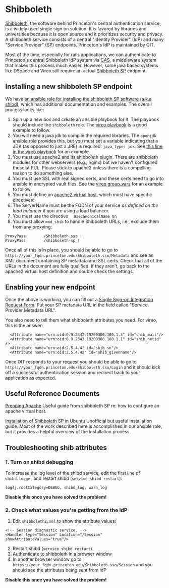 # Shibboleth

[Shibboleth](https://en.wikipedia.org/wiki/Shibboleth_(software)), the software behind Princeton's central authentication service, is a widely used single sign on solution. It is favored by libraries and universities because it is open source and it prioritizes security and privacy. A shibboleth service consists of a central "Identity Provider" (IdP) and many "Service Provider" (SP) endpoints. Princeton's IdP is maintained by OIT.

Most of the time, especially for rails applications, we can authenticate to Princeton's central Shibboleth IdP system via [CAS](cas.md), a middleware system that makes this process much easier. However, some java based systems like DSpace and Vireo still require an actual [Shibboleth SP](https://shibboleth.atlassian.net/wiki/spaces/SP3/overview) endpoint.

## Installing a new shibboleth SP endpoint

We have [an ansible role for installing the shibboleth SP software (a.k.a shibd)](https://github.com/pulibrary/princeton_ansible/tree/main/roles/shibboleth), which has additional documentation and examples. The overall process looks like:

1. Spin up a new box and create an ansible playbook for it. The playbook should include the `shibboleth` role. The [vireo playbook](https://github.com/pulibrary/princeton_ansible/blob/main/playbooks/vireo_staging.yml) is a good example to follow.
2. You will need a java jdk to compile the required libraries. The `openjdk` ansible role provides this, but you must set a variable indicating that a JDK (as opposed to just a JRE) is required: `java_type: jdk`. See [this line in the vireo playbook](https://github.com/pulibrary/princeton_ansible/blob/main/group_vars/vireo/common.yml#L5) for an example.
3. You must use apache2 and its shibboleth plugin. There are shibboleth modules for other webservers (e.g., nginx) but we haven't configured those at PUL. Please stick to apache2 unless there is a compelling reason to do something else. 
4. You must use SSL with real signed certs, and these certs need to go into ansible in encrypted vault files. See the [vireo group_vars](https://github.com/pulibrary/princeton_ansible/tree/main/group_vars/vireo) for an example to follow.
5. You must define an [apache2 virtual host](https://github.com/pulibrary/princeton_ansible/blob/main/roles/vireo/templates/vireo.conf.j2), which must have specific directives:
  1. The ServerName must be the FQDN of your service *as defined on the load balancer* if you are using a load balancer.
  2. You must use the directive `  UseCanonicalName On`
  3. You must allow `mod_shib` to handle Shibboleth URLs, i.e., exclude them from any proxying: 
  ```
  ProxyPass        /Shibboleth.sso !
  ProxyPass        /shibboleth-sp !
  ```

Once all of this is in place, you should be able to go to `https://your_fqdn.princeton.edu/Shibboleth.sso/Metadata` and see an XML document containing SP metadata and SSL certs. Check that all of the URLs in the document are fully qualified. If they aren't, go back to the apache2 virtual host definition and double check the settings. 

## Enabling your new endpoint
Once the above is working, you can fill out a [Single Sign-on Integration Request Form](https://princeton.service-now.com/service?id=sc_cat_item&sys_id=edd831664f2c3340f56c0ad14210c7df). Put your SP metadata URL in the field called "Service Provider Metadata URL".

You also need to tell them what shibboleth attributes you need. For vireo, this is the answer: 
```
  <Attribute name="urn:oid:0.9.2342.19200300.100.1.3" id="shib_mail"/>
  <Attribute name="urn:oid:0.9.2342.19200300.100.1.1" id="shib_netid" />
  <Attribute name="urn:oid:2.5.4.4" id="shib_sn"/>
  <Attribute name="urn:oid:2.5.4.42" id="shib_givenname"/>
```

Once OIT responds to your request you should be able to go to `https://your_fqdn.princeton.edu/Shibboleth.sso/Login` and it should kick off a successful authentication session and redirect back to your application as expected.

## Useful Reference Documents
[Prepping Apache](https://shibboleth.atlassian.net/wiki/spaces/SP3/pages/2065335062/Apache#Prepping-Apache) Useful guide from shibboleth SP re: how to configure an apache virtual host.

[Installation of Shibboleth SP in Ubuntu](https://medium.com/@winma.15/shibboleth-sp-installation-in-ubuntu-d284b8d850da) Unofficial but useful installation guide. Most of the work described here is accomplished in our ansible role, but it provides a helpful overview of the installation process.

## Troubleshooting shib attributes

### 1. Turn on shibd debugging
To increase the log level of the shibd service, edit the first line of `shibd.logger` and restart shibd (`service shibd restart`): 
```
log4j.rootCategory=DEBUG, shibd_log, warn_log
```
**Disable this once you have solved the problem!**

### 2. Check what values you're getting from the IdP
1. Edit `shibboleth2.xml` to show the attribute values:
```
<!-- Session diagnostic service. -->
<Handler type="Session" Location="/Session" showAttributeValues="true"/>
```
2. Restart shibd (`service shibd restart`)
3. Authenticate to shibboleth in a browser window
4. In another browser window go to `https://your_fqdn.princeton.edu/Shibboleth.sso/Session` and you should see the attributes being sent from IdP

**Disable this once you have solved the problem!**
